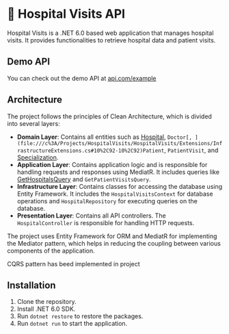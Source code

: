 # :hospital: Hospital Visits API

Hospital Visits is a .NET 6.0 based web application that manages hospital visits. It provides functionalities to retrieve hospital data and patient visits.

## Demo API

You can check out the demo API at [api.com/example](http://api.com/example)

## Architecture

The project follows the principles of Clean Architecture, which is divided into several layers:

- **Domain Layer**: Contains all entities such as [Hospital](file:///c%3A/Projects/HospitalVisits/Infrastructure/Database/HospitalVisitsContext.cs#13%2C22-13%2C22), `Doctor[, ](file:///c%3A/Projects/HospitalVisits/HospitalVisits/Extensions/InfrastructureExtensions.cs#10%2C92-10%2C92)Patient`, `PatientVisit`, and [Specialization](file:///c%3A/Projects/HospitalVisits/Infrastructure/Database/HospitalVisitsContext.cs#12%2C22-12%2C22).
- **Application Layer**: Contains application logic and is responsible for handling requests and responses using MediatR. It includes queries like [GetHospitalsQuery](file:///c%3A/Projects/HospitalVisits/HospitalVisits/Controllers/HospitalController.cs#31%2C51-31%2C51) and `GetPatientVisitsQuery`.
- **Infrastructure Layer**: Contains classes for accessing the database using Entity Framework. It includes the `HospitalVisitsContext` for database operations and `HospitalRepository` for executing queries on the database.
- **Presentation Layer**: Contains all API controllers. The `HospitalController` is responsible for handling HTTP requests.

The project uses Entity Framework for ORM and MediatR for implementing the Mediator pattern, which helps in reducing the coupling between various components of the application.

CQRS pattern has beed implemented in project

## Installation

1. Clone the repository.
2. Install .NET 6.0 SDK.
3. Run `dotnet restore` to restore the packages.
4. Run `dotnet run` to start the application.
